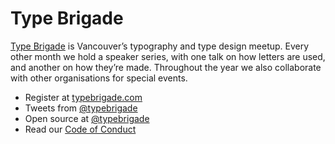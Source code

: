# Type Brigade

[Type Brigade](http://typebrigade.com) is Vancouver’s typography and type design meetup. Every other month we hold a speaker series, with one talk on how letters are used, and another on how they’re made. Throughout the year we also collaborate with other organisations for special events.

- Register at [typebrigade.com](http://typebrigade.com)
- Tweets from [@typebrigade](http://twitter.com/typebrigade)
- Open source at [@typebrigade](http://github.com/typebrigade)
- Read our [Code of Conduct](http://typebrigade.com/code-of-conduct)
